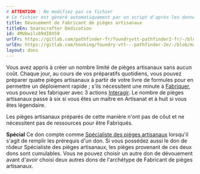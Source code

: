 ```yaml
---
# ATTENTION : Ne modifiez pas ce fichier
# Ce fichier est généré automatiquement par un script d'après les données du module Foundry VTT officiel et de sa traduction
title: Dévouement de Fabricant de pièges artisanaux
titleEn: Snarecrafter Dedication
id: 4MUbwilvb9dI0X59
urlFr: https://gitlab.com/pathfinder-fr/foundryvtt-pathfinder2-fr/-/blob/master/data/feats/4MUbwilvb9dI0X59.htm
urlEn: https://gitlab.com/hooking/foundry-vtt---pathfinder-2e/-/blob/master/packs/data/feats.db/snarecrafter-dedication.json
layout: dons
---
```

Vous avez appris à créer un nombre limité de pièges artisanaux sans aucun coût. Chaque jour, au cours de vos préparatifs quotidiens, vous pouvez préparer quatre pièges artisanaux à partir de votre livre de formules pour en permettre un déploiement rapide ; s'ils nécessitent une minute à [Fabriquer](../actions/fabriquer.html), vous pouvez les fabriquer avec 3 actions [Interagir](../actions/interagir.html). Le nombre de pièges artisanaux passe à six si vous êtes un maître en Artisanat et à huit si vous êtes légendaire.

Les pièges artisanaux préparés de cette manière n'ont pas de côut et ne nécessitent pas de ressources pour être Fabriqués.

**Spécial** Ce don compte comme [Spécialiste des pièges artisanaux](spécialiste-des-pièges-artisanaux.html) lorsqu'il s'agit de remplir les prérequis d'un don. Si vous possédez aussi le don de rôdeur Spécialiste des pièges artisanaux, les pièges provenant de ces deux dons sont cumulables. Vous ne pouvez choisir un autre don de dévouement avant d'avoir choisi deux autres dons de l'archétype de Fabricant de pièges artisanaux.

